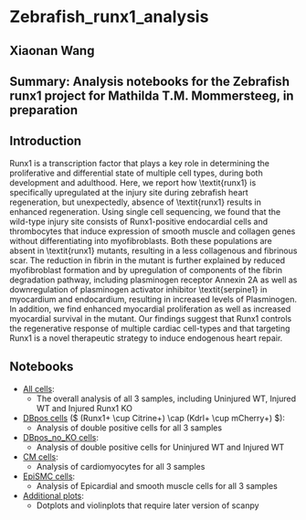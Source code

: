 # Zebrafish_runx1_analysis

## Xiaonan Wang
## Summary: Analysis notebooks for the Zebrafish runx1 project for Mathilda T.M. Mommersteeg, in preparation

## Introduction
Runx1 is a transcription factor that plays a key role in determining the proliferative and differential state of multiple cell types, during both development and adulthood. Here, we report how \textit{runx1} is specifically upregulated at the injury site during zebrafish heart regeneration, but unexpectedly, absence of \textit{runx1} results in enhanced regeneration. Using single cell sequencing, we found that the wild-type injury site consists of Runx1-positive endocardial cells and thrombocytes that induce expression of smooth muscle and collagen genes without differentiating into myofibroblasts. Both these populations are absent in \textit{runx1} mutants, resulting in a less collagenous and fibrinous scar. The reduction in fibrin in the mutant is further explained by reduced myofibroblast formation and by upregulation of components of the fibrin degradation pathway, including plasminogen receptor Annexin 2A as well as downregulation of plasminogen activator inhibitor \textit{serpine1} in myocardium and endocardium, resulting in increased levels of Plasminogen. In addition, we find enhanced myocardial proliferation as well as increased myocardial survival in the mutant. Our findings suggest that Runx1 controls the regenerative response of multiple cardiac cell-types and that targeting Runx1 is a novel therapeutic strategy to induce endogenous heart repair.  

## Notebooks
- [All cells](https://github.com/SharonWang/Zebrafish_runx1_analysis/blob/master/Notebooks/Zebrafish_allcells_analysis.ipynb): 
    * The overall analysis of all 3 samples, including Uninjured WT, Injured WT and Injured Runx1 KO
- [DBpos cells](https://github.com/SharonWang/Zebrafish_runx1_analysis/blob/master/Notebooks/Zebrafish_DBpos_analysis.ipynb) ($ (Runx1+ \cup Citrine+) \cap (Kdrl+ \cup mCherry+) $): 
    * Analysis of double positive cells for all 3 samples
- [DBpos_no_KO cells](https://github.com/SharonWang/Zebrafish_runx1_analysis/blob/master/Notebooks/Zebrafish_DBpos_noKO_analysis.ipynb): 
    * Analysis of double positive cells for Uninjured WT and Injured WT
- [CM cells](https://github.com/SharonWang/Zebrafish_runx1_analysis/blob/master/Notebooks/Zebrafish_CM_analysis.ipynb):
    * Analysis of cardiomyocytes for all 3 samples 
- [EpiSMC cells](https://github.com/SharonWang/Zebrafish_runx1_analysis/blob/master/Notebooks/Zebrafish_EpiSMC_analysis.ipynb):
    * Analysis of Epicardial and smooth muscle cells for all 3 samples
- [Additional plots](https://github.com/SharonWang/Zebrafish_runx1_analysis/blob/master/Notebooks/Zebrafish_Additional_Plots.ipynb):
    * Dotplots and violinplots that require later version of scanpy
